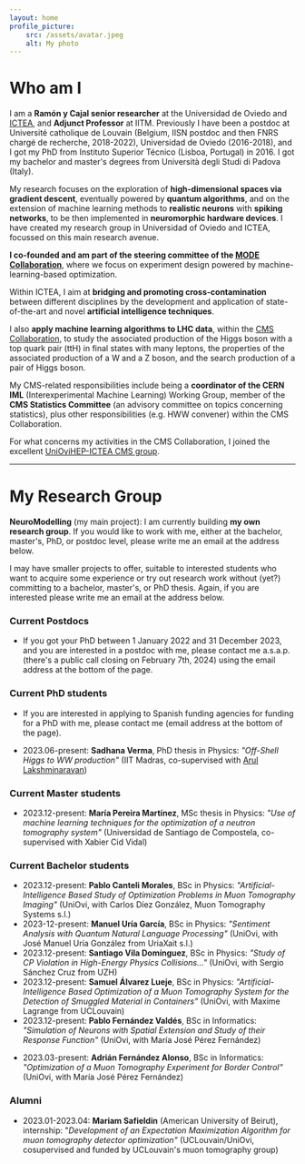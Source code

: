 ```yaml
---
layout: home
profile_picture:
    src: /assets/avatar.jpeg
    alt: My photo
---
```


# Who am I

I am a **Ramón y Cajal senior researcher** at the Universidad de Oviedo and [ICTEA](https://ictea.uniovi.es/), and **Adjunct Professor** at IITM. Previously I have been a postdoc at Université catholique de Louvain (Belgium, IISN postdoc and then FNRS chargé de recherche, 2018-2022), Universidad de Oviedo (2016-2018), and I got my PhD from Instituto Superior Técnico (Lisboa, Portugal) in 2016. I got my bachelor and master's degrees from Università degli Studi di Padova (Italy).

My research focuses on the exploration of **high-dimensional spaces via gradient descent**, eventually powered by **quantum algorithms**, and on the extension of machine learning methods to **realistic neurons** with **spiking networks**, to be then implemented in **neuromorphic hardware devices**. I have created my research group in Universidad of Oviedo and ICTEA, focussed on this main research avenue.

**I co-founded and am part of the steering committee of the [MODE Collaboration](https://mode-collaboration.github.io/)**, where we focus on experiment design powered by machine-learning-based optimization.

Within ICTEA, I aim at **bridging and promoting cross-contamination** between different disciplines by the development and application of state-of-the-art and novel **artificial intelligence techniques**.

I also **apply machine learning algorithms to LHC data**, within the [CMS Collaboration](https://cms.cern/collaboration), to study the associated production of the Higgs boson with a top quark pair (ttH) in final states with many leptons, the properties of the associated production of a W and a Z boson, and the search production of a pair of Higgs boson.

My CMS-related responsibilities include being a **coordinator of the CERN IML** (Interexperimental Machine Learning) Working Group, member of the **CMS Statistics Committee** (an advisory committee on topics concerning statistics), plus other responsibilities (e.g. HWW convener) within the CMS Collaboration.

For what concerns my activities in the CMS Collaboration, I joined the excellent [UniOviHEP-ICTEA CMS group](https://www.hep.uniovi.es/).

***

# My Research Group

**NeuroModelling** (my main project): I am currently building **my own research group**. If you would like to work with me, either at the bachelor, master's, PhD, or postdoc level, please write me an email at the address below.

I may have smaller projects to offer, suitable to interested students who want to acquire some experience or try out research work without (yet?) committing to a bachelor, master's, or PhD thesis. Again, if you are interested please write me an email at the address below.

### Current Postdocs

- If you got your PhD between 1 January 2022 and 31 December 2023, and you are interested in a postdoc with me, please contact me a.s.a.p. (there's a public call closing on February 7th, 2024) using the email address at the bottom of the page.

### Current PhD students

- If you are interested in applying to Spanish funding agencies for funding for a PhD with me, please contact me (email address at the bottom of the page).

- 2023.06-present: **Sadhana Verma**, PhD thesis in Physics: *"Off-Shell Higgs to WW production"* (IIT Madras, co-supervised with [Arul Lakshminarayan](https://physics.iitm.ac.in/~arul/))

### Current Master students

- 2023.12-present: **María Pereira Martínez**, MSc thesis in Physics: *"Use of machine learning techniques for the optimization of a neutron tomography system"* (Universidad de Santiago de Compostela, co-supervised with Xabier Cid Vidal)
 
### Current Bachelor students

- 2023.12-present: **Pablo Canteli Morales**, BSc in Physics: *"Artificial-Intelligence Based Study of Optimization Problems in Muon Tomography Imaging"* (UniOvi, with Carlos Díez González, Muon Tomography Systems s.l.)
- 2023-12-present: **Manuel Uría García**, BSc in Physics: *"Sentiment Analysis with Quantum Natural Language Processing"* (UniOvi, with José Manuel Uría González from UriaXait s.l.)
- 2023.12-present: **Santiago Vila Domínguez**, BSc in Physics: *"Study of CP Violation in High-Energy Physics Collisions..."* (UniOvi, with Sergio Sánchez Cruz from UZH)
- 2023.12-present: **Samuel Álvarez Lueje**, BSc in Physics: *"Artificial-Intelligence Based Optimization of a Muon Tomography System for the Detection of Smuggled Material in Containers"* (UniOvi, with Maxime Lagrange from UCLouvain)
- 2023.12-present: **Pablo Fernández Valdés**, BSc in Informatics: *"Simulation of Neurons with Spatial Extension and Study of their Response Function"* (UniOvi, with María José Pérez Fernández)
<!-- - 2023.12-present: **Nicolás Lozano García**, BSc in Informatics: *"Simulation of Neurons with Spatial Extension and Study of their Response Function"* (UniOvi, with María José Pérez Fernández) -->
- 2023.03-present: **Adrián Fernández Alonso**, BSc in Informatics: *"Optimization of a Muon Tomography Experiment for Border Control"* (UniOvi, with María José Pérez Fernández)

### Alumni

- 2023.01-2023.04: **Mariam Safieldin** (American University of Beirut), internship: "*Development of an Expectation Maximization Algorithm for muon tomography detector optimization"* (UCLouvain/UniOvi, cosupervised and funded by UCLouvain's muon tomography group)
